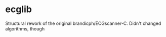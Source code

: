 # ecglib
Structural rework of the original brandicph/ECGscanner-C. Didn't changed algorithms, though
